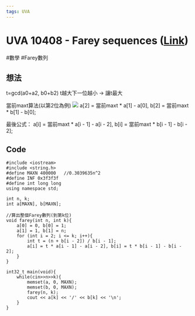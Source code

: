 ```yaml
---
tags: UVA
---
```


# UVA 10408 - Farey sequences ([Link](https://onlinejudge.org/external/104/10408.pdf))
#數學 #Farey數列

## 想法
t=gcd(a0+a2, b0+b2)
t越大下一位越小 → 讓t最大

當前maxt算法(以第2位為例)
![](https://i.imgur.com/i1cJ1lH.jpg)
a[2] = 當前maxt * a[1] - a[0], b[2] = 當前maxt * b[1] - b[0];

最後公式：
a[i] = 當前maxt * a[i - 1] - a[i - 2], b[i] = 當前maxt * b[i - 1] - b[i - 2];



## Code
```c=
#include <iostream>
#include <string.h>
#define MAXN 400000   //0.3039635n^2
#define INF 0x3f3f3f
#define int long long
using namespace std;

int n, k;
int a[MAXN], b[MAXN];

//算出整個Farey數列(到第k位)
void farey(int n, int k){
    a[0] = 0, b[0] = 1;
    a[1] = 1, b[1] = n;
    for (int i = 2; i <= k; i++){
        int t = (n + b[i - 2]) / b[i - 1];
        a[i] = t * a[i - 1] - a[i - 2], b[i] = t * b[i - 1] - b[i - 2];
    }
}

int32_t main(void){
    while(cin>>n>>k){
        memset(a, 0, MAXN);
        memset(b, 0, MAXN);
        farey(n, k);
        cout << a[k] << '/' << b[k] << '\n';
    }
}
```